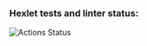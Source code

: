 ### Hexlet tests and linter status:

![Actions Status](https://github.com/denis-klopyshko/frontend-project-lvl1/workflows/hexlet-check/badge.svg)
